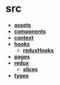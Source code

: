 <!-- generated by markdown-notes-tree -->

# src

<!-- optional markdown-notes-tree directory description starts here -->

<!-- optional markdown-notes-tree directory description ends here -->

- [**assets**](assets)
- [**components**](components)
- [**context**](context)
- [**hooks**](hooks)
    - [**reduxHooks**](hooks/reduxHooks)
- [**pages**](pages)
- [**redux**](redux)
    - [**slices**](redux/slices)
- [**types**](types)
